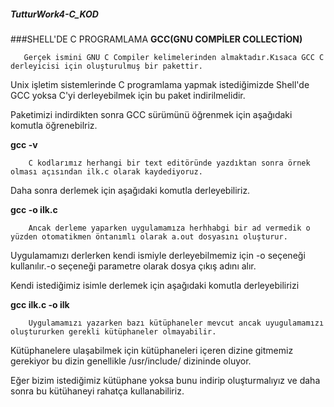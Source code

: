 ##### TutturWork4-C_KOD
###SHELL'DE C PROGRAMLAMA
    **GCC(GNU COMPİLER COLLECTİON)** 
    
       Gerçek ismini GNU C Compiler kelimelerinden almaktadır.Kısaca GCC C derleyicisi için oluşturulmuş bir pakettir.

Unix işletim sistemlerinde C programlama yapmak istediğimizde Shell'de GCC yoksa C'yi derleyebilmek için bu paket indirilmelidir.

Paketimizi indirdikten sonra GCC sürümünü öğrenmek için aşağıdaki komutla öğrenebilriz.

**gcc -v**
 
        C kodlarımız herhangi bir text editöründe yazdıktan sonra örnek olması açısından ilk.c olarak kaydediyoruz.
        
 Daha sonra derlemek için aşağıdaki komutla derleyebiliriz.

**gcc -o ilk.c**         
 
        Ancak derleme yaparken uygulamamıza herhhabgi bir ad vermedik o yüzden otomatikmen öntanımlı olarak a.out dosyasını oluşturur.
        
Uygulamamızı derlerken kendi ismiyle derleyebilmemiz için -o seçeneği kullanılır.-o seçeneği parametre olarak dosya çıkış adını alır.

Kendi istediğimiz isimle derlemek için aşağıdaki komutla derleyebilirizi

**gcc ilk.c -o ilk**          
 
        Uygulamamızı yazarken bazı kütüphaneler mevcut ancak uyugulamamızı oluştururken gerekli kütüphaneler olmayabilir.
        
Kütüphanelere ulaşabilmek için kütüphaneleri içeren dizine gitmemiz gerekiyor bu dizin genellikle /usr/include/ dizininde oluyor.

Eğer bizim istediğimiz kütüphane yoksa bunu indirip oluşturmalıyız ve daha sonra bu kütühaneyi rahatça kullanabiliriz.
